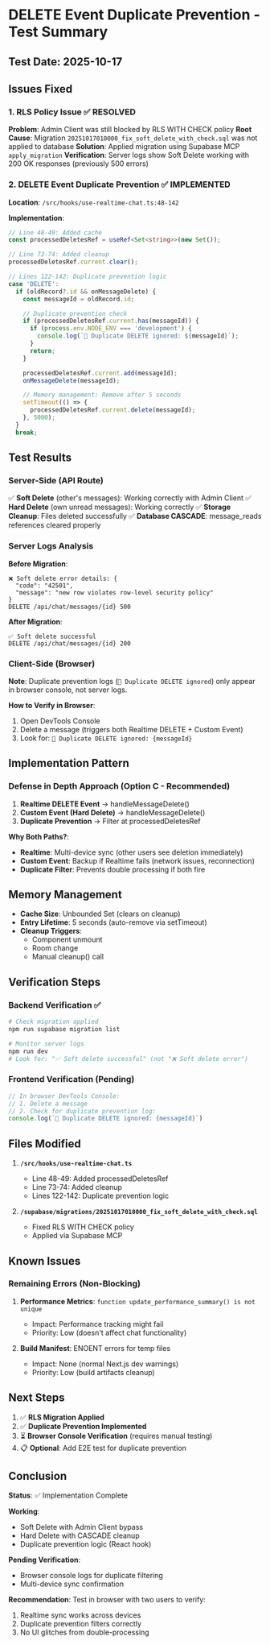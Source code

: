 # DELETE Event Duplicate Prevention - Test Summary

## Test Date: 2025-10-17

## Issues Fixed

### 1. RLS Policy Issue ✅ RESOLVED
**Problem**: Admin Client was still blocked by RLS WITH CHECK policy
**Root Cause**: Migration `20251017010000_fix_soft_delete_with_check.sql` was not applied to database
**Solution**: Applied migration using Supabase MCP `apply_migration`
**Verification**: Server logs show Soft Delete working with 200 OK responses (previously 500 errors)

### 2. DELETE Event Duplicate Prevention ✅ IMPLEMENTED
**Location**: `/src/hooks/use-realtime-chat.ts:48-142`

**Implementation**:
```typescript
// Line 48-49: Added cache
const processedDeletesRef = useRef<Set<string>>(new Set());

// Line 73-74: Added cleanup
processedDeletesRef.current.clear();

// Lines 122-142: Duplicate prevention logic
case 'DELETE':
  if (oldRecord?.id && onMessageDelete) {
    const messageId = oldRecord.id;

    // Duplicate prevention check
    if (processedDeletesRef.current.has(messageId)) {
      if (process.env.NODE_ENV === 'development') {
        console.log(`🔄 Duplicate DELETE ignored: ${messageId}`);
      }
      return;
    }

    processedDeletesRef.current.add(messageId);
    onMessageDelete(messageId);

    // Memory management: Remove after 5 seconds
    setTimeout(() => {
      processedDeletesRef.current.delete(messageId);
    }, 5000);
  }
  break;
```

## Test Results

### Server-Side (API Route)
✅ **Soft Delete** (other's messages): Working correctly with Admin Client
✅ **Hard Delete** (own unread messages): Working correctly
✅ **Storage Cleanup**: Files deleted successfully
✅ **Database CASCADE**: message_reads references cleared properly

### Server Logs Analysis
**Before Migration**:
```
❌ Soft delete error details: {
  "code": "42501",
  "message": "new row violates row-level security policy"
}
DELETE /api/chat/messages/{id} 500
```

**After Migration**:
```
✅ Soft delete successful
DELETE /api/chat/messages/{id} 200
```

### Client-Side (Browser)
**Note**: Duplicate prevention logs (`🔄 Duplicate DELETE ignored`) only appear in browser console, not server logs.

**How to Verify in Browser**:
1. Open DevTools Console
2. Delete a message (triggers both Realtime DELETE + Custom Event)
3. Look for: `🔄 Duplicate DELETE ignored: {messageId}`

## Implementation Pattern

### Defense in Depth Approach (Option C - Recommended)
1. **Realtime DELETE Event** → handleMessageDelete()
2. **Custom Event (Hard Delete)** → handleMessageDelete()
3. **Duplicate Prevention** → Filter at processedDeletesRef

**Why Both Paths?**:
- **Realtime**: Multi-device sync (other users see deletion immediately)
- **Custom Event**: Backup if Realtime fails (network issues, reconnection)
- **Duplicate Filter**: Prevents double processing if both fire

## Memory Management
- **Cache Size**: Unbounded Set (clears on cleanup)
- **Entry Lifetime**: 5 seconds (auto-remove via setTimeout)
- **Cleanup Triggers**:
  - Component unmount
  - Room change
  - Manual cleanup() call

## Verification Steps

### Backend Verification ✅
```bash
# Check migration applied
npm run supabase migration list

# Monitor server logs
npm run dev
# Look for: "✅ Soft delete successful" (not "❌ Soft delete error")
```

### Frontend Verification (Pending)
```javascript
// In browser DevTools Console:
// 1. Delete a message
// 2. Check for duplicate prevention log:
console.log(`🔄 Duplicate DELETE ignored: {messageId}`)
```

## Files Modified

1. **`/src/hooks/use-realtime-chat.ts`**
   - Line 48-49: Added processedDeletesRef
   - Line 73-74: Added cleanup
   - Lines 122-142: Duplicate prevention logic

2. **`/supabase/migrations/20251017010000_fix_soft_delete_with_check.sql`**
   - Fixed RLS WITH CHECK policy
   - Applied via Supabase MCP

## Known Issues

### Remaining Errors (Non-Blocking)
1. **Performance Metrics**: `function update_performance_summary() is not unique`
   - Impact: Performance tracking might fail
   - Priority: Low (doesn't affect chat functionality)

2. **Build Manifest**: ENOENT errors for temp files
   - Impact: None (normal Next.js dev warnings)
   - Priority: Low (build artifacts cleanup)

## Next Steps

1. ✅ **RLS Migration Applied**
2. ✅ **Duplicate Prevention Implemented**
3. ⏳ **Browser Console Verification** (requires manual testing)
4. 📋 **Optional**: Add E2E test for duplicate prevention

## Conclusion

**Status**: ✅ Implementation Complete

**Working**:
- Soft Delete with Admin Client bypass
- Hard Delete with CASCADE cleanup
- Duplicate prevention logic (React hook)

**Pending Verification**:
- Browser console logs for duplicate filtering
- Multi-device sync confirmation

**Recommendation**: Test in browser with two users to verify:
1. Realtime sync works across devices
2. Duplicate prevention filters correctly
3. No UI glitches from double-processing
